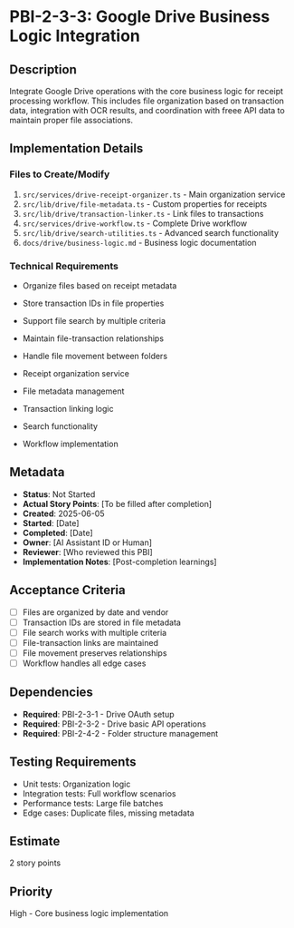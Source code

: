 # PBI-2-3-3: Google Drive Business Logic Integration

## Description

Integrate Google Drive operations with the core business logic for receipt processing workflow. This includes file
organization based on transaction data, integration with OCR results, and coordination with freee API data to maintain
proper file associations.

## Implementation Details

### Files to Create/Modify

1. `src/services/drive-receipt-organizer.ts` - Main organization service
2. `src/lib/drive/file-metadata.ts` - Custom properties for receipts
3. `src/lib/drive/transaction-linker.ts` - Link files to transactions
4. `src/services/drive-workflow.ts` - Complete Drive workflow
5. `src/lib/drive/search-utilities.ts` - Advanced search functionality
6. `docs/drive/business-logic.md` - Business logic documentation

### Technical Requirements

- Organize files based on receipt metadata
- Store transaction IDs in file properties
- Support file search by multiple criteria
- Maintain file-transaction relationships
- Handle file movement between folders

- Receipt organization service
- File metadata management
- Transaction linking logic
- Search functionality
- Workflow implementation

## Metadata

- **Status**: Not Started
- **Actual Story Points**: [To be filled after completion]
- **Created**: 2025-06-05
- **Started**: [Date]
- **Completed**: [Date]
- **Owner**: [AI Assistant ID or Human]
- **Reviewer**: [Who reviewed this PBI]
- **Implementation Notes**: [Post-completion learnings]

## Acceptance Criteria

- [ ] Files are organized by date and vendor
- [ ] Transaction IDs are stored in file metadata
- [ ] File search works with multiple criteria
- [ ] File-transaction links are maintained
- [ ] File movement preserves relationships
- [ ] Workflow handles all edge cases

## Dependencies

- **Required**: PBI-2-3-1 - Drive OAuth setup
- **Required**: PBI-2-3-2 - Drive basic API operations
- **Required**: PBI-2-4-2 - Folder structure management

## Testing Requirements

- Unit tests: Organization logic
- Integration tests: Full workflow scenarios
- Performance tests: Large file batches
- Edge cases: Duplicate files, missing metadata

## Estimate

2 story points

## Priority

High - Core business logic implementation
